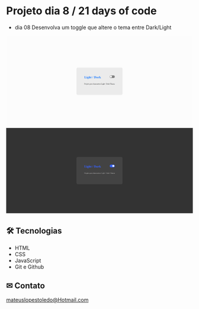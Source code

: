 # Projeto dia 8 / 21 days of code
- dia 08  Desenvolva um toggle que altere o tema entre Dark/Light

![preview](.Github/Light.png)
![preview](.Github/Dark.png)

## 🛠 Tecnologias 

- HTML
- CSS
- JavaScript
- Git e Github

## ✉ Contato

mateuslopestoledo@Hotmail.com